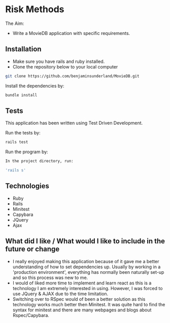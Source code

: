 # Risk Methods

The Aim:

- Write a MovieDB application with specific requirements.

## Installation

* Make sure you have rails and ruby installed.
* Clone the repository below to your local computer

```sh
git clone https://github.com/benjaminsunderland/MovieDB.git
```

Install the dependencies by:

```sh
bundle install
```

## Tests

This application has been written using Test Driven Development.

Run the tests by:

```sh
rails test
```

Run the program by:

```sh
In the project directory, run:

'rails s'
```

## Technologies

* Ruby
* Rails
* Minitest
* Capybara
* JQuery
* Ajax

##  What did I like / What would I like to include in the future or change

- I really enjoyed making this application because of it gave me a better understanding of how to set dependencies up. Usually by working in a 'production environment', everything has normally been naturally set-up and so this process was new to me.
- I would of liked more time to implement and learn react as this is a technology I am extremely interested in using. However, I was forced to use JQuery & AJAX due to the time limitation.
- Switching over to RSpec would of been a better solution as this technology works much better then Minitest. It was quite hard to find the syntax for minitest and there are many webpages and blogs about Rspec/Capybara.

